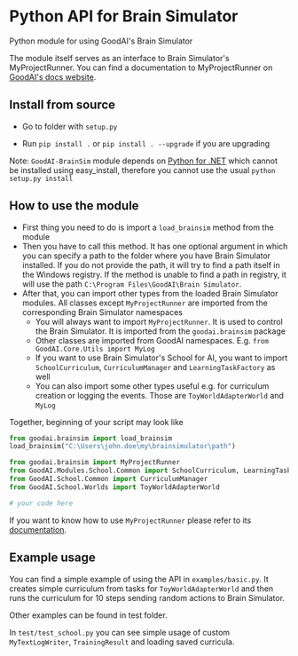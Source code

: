 # Python API for Brain Simulator
Python module for using GoodAI's Brain Simulator

The module itself serves as an interface to Brain Simulator's MyProjectRunner. You can find a documentation to MyProjectRunner on [GoodAI's docs website](projectrunner/index.html).

## Install from source

- Go to folder with `setup.py`

- Run `pip install .` or `pip install . --upgrade` if you are upgrading

Note: `GoodAI-BrainSim` module depends on [Python for .NET](http://pythonnet.github.io/) which cannot be installed using easy_install, therefore you cannot use the usual `python setup.py install`


## How to use the module

- First thing you need to do is import a `load_brainsim` method from the module
- Then you have to call this method. It has one optional argument in which you can specify a path to the folder where you have Brain Simulator installed. If you do not provide the path, it will try to find a path itself in the Windows registry. If the method is unable to find a path in registry, it will use the path `C:\Program Files\GoodAI\Brain Simulator`.
- After that, you can import other types from the loaded Brain Simulator modules. All classes except `MyProjectRunner` are imported from the corresponding Brain Simulator namespaces
    + You will always want to import `MyProjectRunner`. It is used to control the Brain Simulator. It is imported from the `goodai.brainsim` package
    + Other classes are imported from GoodAI namespaces. E.g. `from GoodAI.Core.Utils import MyLog`
    + If you want to use Brain Simulator's School for AI, you want to import `SchoolCurriculum`, `CurriculumManager` and `LearningTaskFactory` as well
    + You can also import some other types useful e.g. for curriculum creation or logging the events. Those are `ToyWorldAdapterWorld` and `MyLog`

Together, beginning of your script may look like

``` python
from goodai.brainsim import load_brainsim
load_brainsim("C:\Users\john.doe\my\brainsimulator\path")

from goodai.brainsim import MyProjectRunner
from GoodAI.Modules.School.Common import SchoolCurriculum, LearningTaskFactory
from GoodAI.School.Common import CurriculumManager
from GoodAI.School.Worlds import ToyWorldAdapterWorld

# your code here
```

If you want to know how to use `MyProjectRunner` please refer to its [documentation](projectrunner.md).

## Example usage

You can find a simple example of using the API in `examples/basic.py`. It creates simple curriculum from tasks for `ToyWorldAdapterWorld` and then runs the curriculum for 10 steps sending random actions to Brain Simulator.

Other examples can be found in test folder.

In `test/test_school.py` you can see simple usage of custom `MyTextLogWriter`, `TrainingResult` and loading saved curricula.